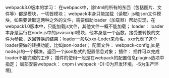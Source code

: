 webpack3.0版本的学习：
    在webpack中，除html的所有的东西（包括图片、文件等）都是模块，一切皆模块；
    webpack本身只能加载（读取）js和json文件模块，如果要读取这两种之外的文件，需要借助loader（加载器）帮助实现，在webpack1.0版本中，只能加载js文件，其他文件一概不能加载；
loader：
    loader本身是运行在node.js中的javascript模块，他本身是一个函数，接受要转换的文件为参数，返回转换的结果；loader一般以xxx-Loder来命名，xxx代表了这个loader要做的转换功能，比如json-loader；
配置文件：
    webpack-config.js:是node.js的一个模块。返回一个json格式的配置信息对象；
插件：
    插件可以完成loader不能完成的工作；
    插件的使用一般是在webpack的配置信息plugins选项中指定；
局部安装webpack：
    cnpm i webpack -D(-D为开发环境，-S为生产环境),


